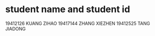student name and student id
=========

19412126 KUANG ZIHAO
19417144 ZHANG XIEZHEN
19412525 TANG JIADONG
